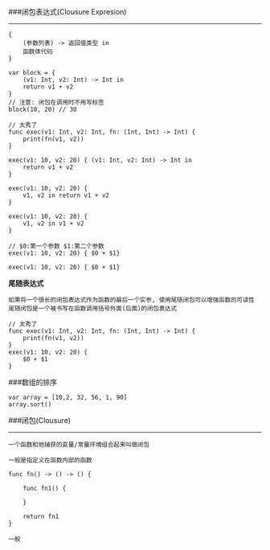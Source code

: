 ###闭包表达式(Clousure Expresion)

*****

	{
		(参数列表) -> 返回值类型 in
		函数体代码
	}
	
	var block = {
		(v1: Int, v2: Int) -> Int in
		return v1 + v2
	}
	// 注意: 闭包在调用时不用写标签
	block(10, 20) // 30
	
	// 太秀了
	func exec(v1: Int, v2: Int, fn: (Int, Int) -> Int) {
    	print(fn(v1, v2))
	}

	exec(v1: 10, v2: 20) { (v1: Int, v2: Int) -> Int in
    	return v1 + v2
	}

	exec(v1: 10, v2: 20) {
    	v1, v2 in return v1 + v2
	}

	exec(v1: 10, v2: 20) {
    	v1, v2 in v1 + v2
	}

	// $0:第一个参数 $1:第二个参数
	exec(v1: 10, v2: 20) { $0 + $1}

	exec(v1: 10, v2: 20) { $0 + $1}


**尾随表达式**

	如果将一个很长的闭包表达式作为函数的最后一个实参, 使用尾随闭包可以增强函数的可读性
	尾随闭包是一个被书写在函数调用括号外面(后面)的闭包表达式
	
	// 太秀了
	func exec(v1: Int, v2: Int, fn: (Int, Int) -> Int) {
    	print(fn(v1, v2))
	}
	exec(v1: 10, v2: 20) {
		$0 + $1
	}
	
	
###数组的排序

	var array = [10,2, 32, 56, 1, 90]
	array.sort()
	
###闭包(Clousure)

*****
	
	一个函数和他捕获的变量/常量环境组合起来叫做闭包
	
	一般是指定义在函数内部的函数
	
	func fn() -> () -> () {
	
		func fn1() {
		
		}
		
		return fn1
	}
	
	一般